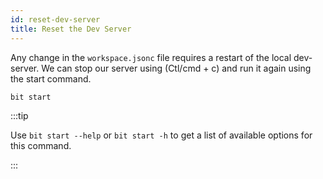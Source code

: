 ```yaml
---
id: reset-dev-server
title: Reset the Dev Server
---
```


Any change in the `workspace.jsonc` file requires a restart of the local dev-server. We can stop our server using (Ctl/cmd + c) and run it again using the start command.

```bash
bit start
```

:::tip

Use `bit start --help` or `bit start -h` to get a list of available options for this command.

:::

